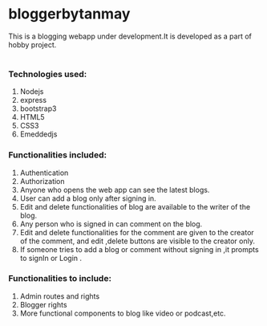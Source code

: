 # bloggerbytanmay

This is a blogging webapp under development.It is developed as a part of hobby project.<br><br>
<h3>Technologies used:</h3>
<ol>
<li>Nodejs</li>
<li>express</li>
<li>bootstrap3</li>
<li>HTML5</li>
<li>CSS3</li>
<li>Emeddedjs</li>
</ol>

<h3>Functionalities included:</h3>
<ol>
<li>Authentication</li>
<li>Authorization</li>
<li>Anyone who opens the web app can see the latest blogs.</li>
<li>User can add a blog only after signing in.</li>
<li>Edit and delete functionalities of blog are available to the writer of the blog.</li>
<li>Any person who is signed in can comment on the blog.</li>
<li>Edit and delete functionalities for the comment are given to the creator of the comment, and edit ,delete buttons are 
  visible to the creator only.</li>
<li>If someone tries to add a blog or comment without signing in ,it prompts to signIn or Login .</li>
</ol>



<h3>Functionalities to include:</h3>
<ol>
<li>Admin routes and rights</li>
<li>Blogger rights</li>
<li>More functional components to blog like video or podcast,etc.</li>
</ol>

